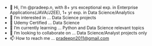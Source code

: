 - 👋 Hi, I’m @pradeep.n, with 8+ yrs exceptional exp. in Enterprise Applications(JAVA/J2EE), 1+ yr exp. in Data Science/Analytics 
- 👀 I’m interested in ... Data Science projects
- 🌱 Udemy Certified ... Data Science 
- 🌱 I’m currently learning ... Python and Data Science relevant topics
- 💞️ I’m looking to collaborate on ... Data Science/Analyst projects only
- 📫 How to reach me ... pradeepn2011@gmail.com

<!---
pradeepn2011/pradeepn2011 is a ✨ special ✨ repository because its `README.md` (this file) appears on your GitHub profile.
You can click the Preview link to take a look at your changes.
--->
